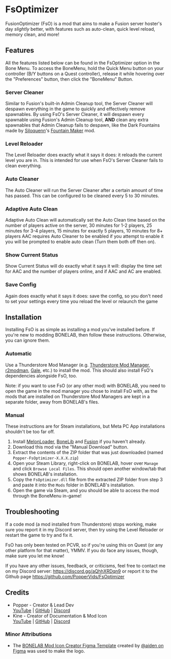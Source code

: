 # FsOptimizer

FusionOptimizer (FsO) is a mod that aims to make a Fusion server hoster's day *slightly* better, with features such as auto-clean, quick level reload, memory clean, and more!

## Features

All the features listed below can be found in the FsOptimizer option in the Bone Menu. To access the BoneMenu, hold the Quick Menu button on your controller (B/Y buttons on a Quest controller), release it while hovering over the "Preferences" button, then click the "BoneMenu" Button.

### Server Cleaner

Similar to Fusion's built-in Admin Cleanup tool, the Server Cleaner will despawn everything in the game to quickly and effectively remove spawnables. By using FsO's Server Cleaner, it will despawn every spawnable using Fusion's Admin Cleanup tool, **AND** clean any extra spawnables that Admin Cleanup fails to despawn, like the Dark Fountains made by [Siloquenn](https://mod.io/g/bonelab/u/sileqoenn)'s [Fountain Maker](https://mod.io/g/bonelab/m/deltarune-the-fountain-maker) mod.

### Level Reloader

The Level Reloader does exactly what it says it does: it reloads the current level you are in. This is intended for use when FsO's Server Cleaner fails to clean everything.

### Auto Cleaner

The Auto Cleaner will run the Server Cleaner after a certain amount of time has passed. This can be configured to be cleaned every 5 to 30 minutes.

### Adaptive Auto Clean

Adaptive Auto Clean will automatically set the Auto Clean time based on the number of players active on the server, 30 minutes for 1-2 players, 25 minutes for 3-4 players, 15 minutes for exactly 5 players, 10 minutes for 8+ players AAC requires Auto Cleaner to be enabled if you attempt to enable it you will be prompted to enable auto clean (Turn them both off then on).

### Show Current Status

Show Current Status will do exactly what it says it will: display the time set for AAC and the number of players online, and if AAC and AC are enabled.

### Save Config

Again does exactly what it says it does: save the config, so you don't need to set your settings every time you reload the level or relaunch the game

## Installation

Installing FsO is as simple as installing a mod you've installed before. If you're new to modding BONELAB, then follow these instructions. Otherwise, you can ignore them.

### Automatic

Use a Thunderstore Mod Manager (e.g. [Thunderstore Mod Manager](https://www.overwolf.com/app/thunderstore-thunderstore_mod_manager), [r2modman](https://github.com/ebkr/r2modmanPlus), [Gale](https://github.com/Kesomannen/gale), etc.) to install the mod. This should also install FsO's dependencies alongside FsO, too.

Note: if you want to use FsO (or any other mod) with BONELAB, you need to open the game in the mod manager you chose to install FsO with, as the mods that are installed on Thunderstore Mod Managers are kept in a separate folder, away from BONELAB's files.

### Manual

These instructions are for Steam installations, but Meta PC App installations shouldn't be too far off.

1. Install [MelonLoader](https://melonwiki.xyz), [BoneLib](https://thunderstore.io/c/bonelab/p/gnonme/BoneLib/) and [Fusion](https://thunderstore.io/c/bonelab/p/Lakatrazz/Fusion/) if you haven't already.
2. Download this mod via the "Manual Download" button.
3. Extract the contents of the ZIP folder that was just downloaded (named `Popper-FsOptimizer-X.X.X.zip`)
4. Open your Steam Library, right-click on BONELAB, hover over `Manage` and click `Browse Local Files`. This should open another window/tab that shows BONELAB's installation.
5. Copy the `FsOptimizer.dll` file from the extracted ZIP folder from step 3 and paste it into the `Mods` folder in BONELAB's installation.
6. Open the game via Steam, and you should be able to access the mod through the BoneMenu in-game!

## Troubleshooting

If a code mod (a mod installed from Thunderstore) stops working, make sure you report it in my Discord server, then try using the Level Reloader or restart the game to try and fix it.

FsO has only been tested on PCVR, so if you're using this on Quest (or any other platform for that matter), YMMV. If you do face any issues, though, make sure you let me know!

If you have any other issues, feedback, or criticisms, feel free to contact me on my Discord server: <https://discord.gg/aQhhXRDqn9> or report it to the Github page <https://github.com/PopperVids/FsOptimizer>

## Credits

- Popper - Creator & Lead Dev  
  [YouTube](https://www.youtube.com/@PopperVids) | [GitHub](https://github.com/PopperVids) | [Discord](https://discord.com/users/775549612135940136)
- Kine - Creator of Documentation & Mod Icon  
  [YouTube](https://www.youtube.com/@FineMineKine) | [GitHub](https://github.com/FineMineKine) | [Discord](https://discord.com/users/666869061623349250)

### Minor Attributions

- The [BONELAB Mod Icon Creator Figma Template](https://www.figma.com/community/file/1218386424917309834) created by [@aiden on Figma](https://www.figma.com/@aiden_) was used to make the logo.
